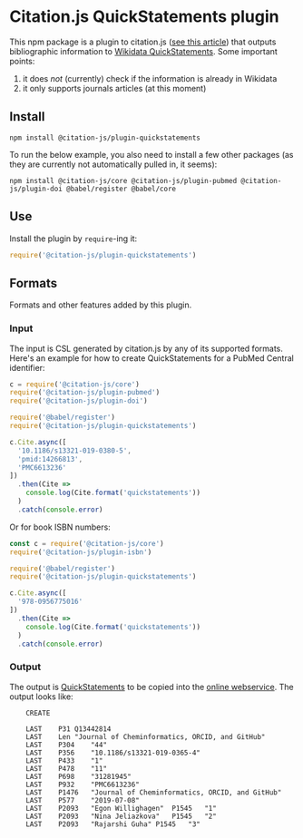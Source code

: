 # Citation.js QuickStatements plugin

This npm package is a plugin to citation.js
([see this article](https://peerj.com/articles/cs-214/)) that outputs bibliographic information
to [Wikidata QuickStatements](https://quickstatements.toolforge.org/). Some important points:

1. it does *not* (currently) check if the information is already in Wikidata
2. it only supports journals articles (at this moment)


## Install

```shell
npm install @citation-js/plugin-quickstatements
```

To run the below example, you also need to install a few other packages
(as they are currently not automatically pulled in, it seems):

```shell
npm install @citation-js/core @citation-js/plugin-pubmed @citation-js/plugin-doi @babel/register @babel/core
```


## Use

Install the plugin by `require`-ing it:

```js
require('@citation-js/plugin-quickstatements')
```

## Formats

Formats and other features added by this plugin.

### Input

The input is CSL generated by citation.js by any of its supported formats.
Here's an example for how to create QuickStatements for a PubMed Central
identifier:

```javascript
c = require('@citation-js/core')
require('@citation-js/plugin-pubmed')
require('@citation-js/plugin-doi')

require('@babel/register')
require('@citation-js/plugin-quickstatements')

c.Cite.async([
  '10.1186/s13321-019-0380-5',
  'pmid:14266813',
  'PMC6613236'
])
  .then(Cite =>
    console.log(Cite.format('quickstatements'))
  )
  .catch(console.error)
```

Or for book ISBN numbers:

```javascript
const c = require('@citation-js/core')
require('@citation-js/plugin-isbn')

require('@babel/register')
require('@citation-js/plugin-quickstatements')

c.Cite.async([
  '978-0956775016'
])
  .then(Cite =>
    console.log(Cite.format('quickstatements'))
  )
  .catch(console.error)
```

### Output

The output is [QuickStatements](https://www.wikidata.org/wiki/Help:QuickStatements) to be copied
into the [online webservice](https://tools.wmflabs.org/quickstatements/). The output
looks like:

```
	CREATE

	LAST	P31	Q13442814
	LAST	Len	"Journal of Cheminformatics, ORCID, and GitHub"
	LAST	P304	"44"
	LAST	P356	"10.1186/s13321-019-0365-4"
	LAST	P433	"1"
	LAST	P478	"11"
	LAST	P698	"31281945"
	LAST	P932	"PMC6613236"
	LAST	P1476	"Journal of Cheminformatics, ORCID, and GitHub"
	LAST	P577	"2019-07-08"
	LAST	P2093	"Egon Willighagen"	P1545	"1"	
	LAST	P2093	"Nina Jeliazkova"	P1545	"2"	
	LAST	P2093	"Rajarshi Guha"	P1545	"3"
```

